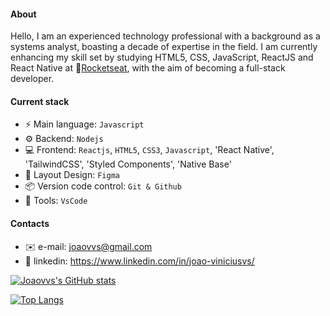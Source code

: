 #### About
Hello, I am an experienced technology professional with a background as a systems analyst, boasting a decade of expertise in the field. I am currently enhancing my skill set by studying HTML5, CSS, JavaScript, ReactJS and React Native at 🚀[Rocketseat](https://rocketseat.com.br/), with the aim of becoming a full-stack developer.

 

#### Current stack
- ⚡ Main language: `Javascript`
- ⚙️ Backend: `Nodejs`
- 💻 Frontend: `Reactjs`, `HTML5`, `CSS3`, `Javascript`, 'React Native', 'TailwindCSS', 'Styled Components', 'Native Base'
- 🎨 Layout Design: `Figma`
- 📦️ Version code control: `Git & Github`
- 🔧 Tools: `VsCode`

#### Contacts
- ✉️ e-mail: joaovvs@gmail.com
- 👤 linkedin: https://www.linkedin.com/in/joao-viniciusvs/

[![Joaovvs's GitHub stats](https://github-readme-stats.vercel.app/api?username=joaovvs&theme=dark)](https://github.com/anuraghazra/github-readme-stats)

[![Top Langs](https://github-readme-stats.vercel.app/api/top-langs/?username=joaovvs&layout=pie&theme=dark)](https://github.com/anuraghazra/github-readme-stats)

